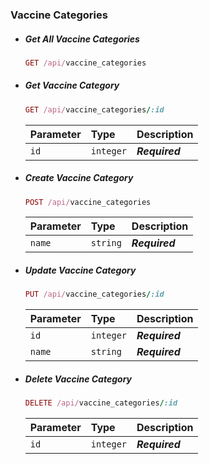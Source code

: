### Vaccine Categories

-   ##### Get All Vaccine Categories

    ```ruby
    GET /api/vaccine_categories
    ```

-   ##### Get Vaccine Category

    ```ruby
    GET /api/vaccine_categories/:id
    ```

    | Parameter | Type      | Description    |
    | :-------- | :-------- | :------------- |
    | `id`      | `integer` | **_Required_** |

-   ##### Create Vaccine Category

    ```ruby
    POST /api/vaccine_categories
    ```

    | Parameter | Type     | Description    |
    | :-------- | :------- | :------------- |
    | `name`    | `string` | **_Required_** |

-   ##### Update Vaccine Category

    ```ruby
    PUT /api/vaccine_categories/:id
    ```

    | Parameter | Type      | Description    |
    | :-------- | :-------- | :------------- |
    | `id`      | `integer` | **_Required_** |
    | `name`    | `string`  | **_Required_** |

-   ##### Delete Vaccine Category

    ```ruby
    DELETE /api/vaccine_categories/:id
    ```

    | Parameter | Type      | Description    |
    | :-------- | :-------- | :------------- |
    | `id`      | `integer` | **_Required_** |

